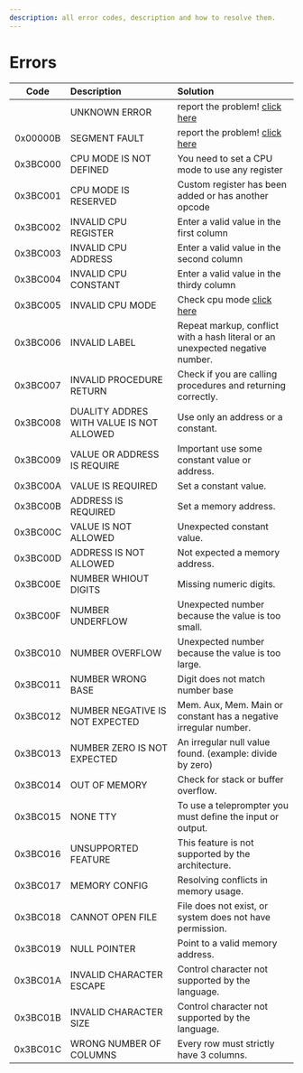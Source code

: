 ```yaml
---
description: all error codes, description and how to resolve them.
---
```


Errors
======

| Code | Description | Solution |
| :--: | :---------- | :------- |
| | UNKNOWN ERROR | report the problem! [click here](https://github.com/RodrigoDornelles/3bc-lang/issues/new) |
| 0x00000B | SEGMENT FAULT | report the problem! [click here](https://github.com/RodrigoDornelles/3bc-lang/issues/new) |
| 0x3BC000 | CPU MODE IS NOT DEFINED | You need to set a CPU mode to use any register |
| 0x3BC001 | CPU MODE IS RESERVED | Custom register has been added or has another opcode |
| 0x3BC002 | INVALID CPU REGISTER | Enter a valid value in the first column |
| 0x3BC003 | INVALID CPU ADDRESS | Enter a valid value in the second column |
| 0x3BC004 | INVALID CPU CONSTANT | Enter a valid value in the thirdy column |
| 0x3BC005 | INVALID CPU MODE | Check cpu mode [click here](https://3bc-lang.org/guide/cheatsheet) |
| 0x3BC006 | INVALID LABEL | Repeat markup, conflict with a hash literal or an unexpected negative number. |
| 0x3BC007 | INVALID PROCEDURE RETURN | Check if you are calling procedures and returning correctly. |
| 0x3BC008 | DUALITY ADDRES WITH VALUE IS NOT ALLOWED | Use only an address or a constant. |
| 0x3BC009 | VALUE OR ADDRESS IS REQUIRE | Important use some constant value or address. |
| 0x3BC00A | VALUE IS REQUIRED | Set a constant value. |
| 0x3BC00B | ADDRESS IS REQUIRED | Set a memory address. |
| 0x3BC00C | VALUE IS NOT ALLOWED | Unexpected constant value. | 
| 0x3BC00D | ADDRESS IS NOT ALLOWED | Not expected a memory address. |
| 0x3BC00E | NUMBER WHIOUT DIGITS | Missing numeric digits. |
| 0x3BC00F | NUMBER UNDERFLOW | Unexpected number because the value is too small. |
| 0x3BC010 | NUMBER OVERFLOW | Unexpected number because the value is too large. |
| 0x3BC011 | NUMBER WRONG BASE | Digit does not match number base |
| 0x3BC012 | NUMBER NEGATIVE IS NOT EXPECTED | Mem. Aux, Mem. Main or constant has a negative irregular number. |
| 0x3BC013 | NUMBER ZERO IS NOT EXPECTED | An irregular null value found. (example: divide by zero) |
| 0x3BC014 | OUT OF MEMORY | Check for stack or buffer overflow. |
| 0x3BC015 | NONE TTY | To use a teleprompter you must define the input or output. |
| 0x3BC016 | UNSUPPORTED FEATURE | This feature is not supported by the architecture. |
| 0x3BC017 | MEMORY CONFIG | Resolving conflicts in memory usage. |
| 0x3BC018 | CANNOT OPEN FILE | File does not exist, or system does not have permission. |
| 0x3BC019 | NULL POINTER | Point to a valid memory address. |
| 0x3BC01A | INVALID CHARACTER ESCAPE | Control character not supported by the language. |
| 0x3BC01B | INVALID CHARACTER SIZE | Control character not supported by the language. |
| 0x3BC01C | WRONG NUMBER OF COLUMNS | Every row must strictly have 3 columns. |
